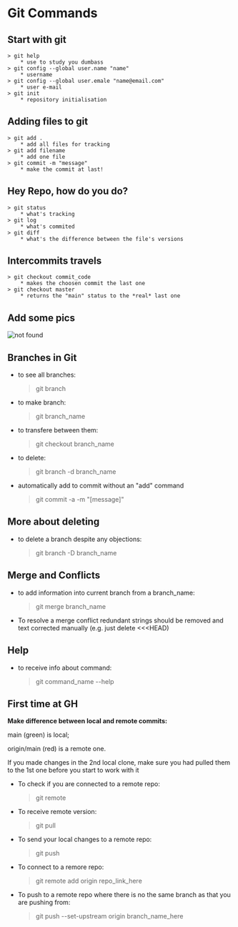 # Git Commands
## Start with git
    > git help
        * use to study you dumbass
    > git config --global user.name "name"
        * username
    > git config --global user.emale "name@email.com"
        * user e-mail
    > git init
        * repository initialisation
## Adding files to git
    > git add .
        * add all files for tracking
    > git add filename
        * add one file
    > git commit -m "message"
        * make the commit at last!
## Hey Repo, how do you do?
    > git status
        * what's tracking
    > git log
        * what's commited
    > git diff
        * what's the difference between the file's versions

## Intercommits travels
    > git checkout commit_code
        * makes the choosen commit the last one
    > git checkout master
        * returns the "main" status to the *real* last one

## Add some pics
![not found](20170626.jpg)

## Branches in Git
* to see all branches:
    > git branch
* to make branch:
    > git branch_name
* to transfere between them:
    > git checkout branch_name
* to delete:
    > git branch -d branch_name
* automatically add to commit without an "add" command
    > git commit -a -m "[message]" 
## More about deleting
* to delete a branch despite any objections:
    > git branch -D branch_name            

## Merge and Conflicts
* to add information into current branch from a branch_name:
    > git merge branch_name
* To resolve a merge conflict redundant strings should be removed and text corrected manually (e.g. just delete <<<HEAD)

## Help
* to receive info about command:
    > git command_name --help
    
## First time at GH
**Make difference between local and remote commits:**

main (green) is local;

origin/main (red) is a remote one.

If you made changes in the 2nd local clone, make sure you had pulled them to the 1st one before you start to work with it

* To check if you are connected to a remote repo:

    > git remote

* To receive remote version:
    > git pull

* To send your local changes to a remote repo:
    > git push

* To connect to a remore repo:
    >git remote add origin repo_link_here

* To push to a remote repo where there is no the same branch as that you are pushing from:
    > git push --set-upstream origin branch_name_here
    